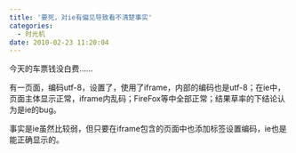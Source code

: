```yaml
---
title: '要死，对ie有偏见导致看不清楚事实'
categories:
  - 时光机
date: 2010-02-23 11:20:04
---
```


今天的车票钱没白费……

有一页面，编码utf-8，设置了<meta charset=utf-8>，使用了iframe，内部的编码也是utf-8；在ie中，页面主体显示正常，iframe内乱码；FireFox等中全部正常；结果草率的下结论认为是ie的bug。

事实是ie虽然比较弱，但只要在iframe包含的页面中也添加<meta>标签设置编码，ie也是能正确显示的。
